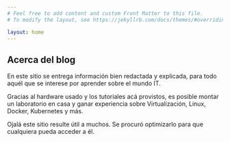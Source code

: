 ```yaml
---
# Feel free to add content and custom Front Matter to this file.
# To modify the layout, see https://jekyllrb.com/docs/themes/#overriding-theme-defaults

layout: home
---
```


## Acerca del blog

En este sitio se entrega información bien redactada y explicada, para todo aquél que se interese por aprender sobre el mundo IT.

Gracias al hardware usado y los tutoriales acá provistos, es posible montar un laboratorio en casa y ganar experiencia sobre Virtualización, Linux, Docker, Kubernetes y más.

Ojalá este sitio resulte útil a muchos. Se procuró optimizarlo para que cualquiera pueda acceder a él.